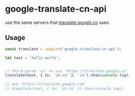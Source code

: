 # google-translate-cn-api

use the same servers that [translate.google.cn](https://translate.google.cn/) uses.

## Usage

```javascript
const translate = require('google-translate-cn-api');

let text = 'hello world';


// third param 'cn' => use 'https://translate.google.cn'
translate(text, { to: 'zh-cn' }, 'cn').then(console.log);

// use 'https://translate.google.com'
// translate(text, { to: 'zh-cn' }).then(console.log);
```